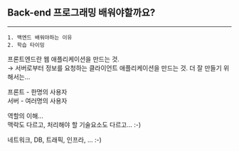 ## Back-end 프로그래밍 배워야할까요?

---

```
1. 백엔드 배워야하는 이유
2. 학습 타이밍
```

프론트엔드란 웹 애플리케이션을 만드는 것.<br />
→ 서버로부터 정보를 요청하는 클라이언트 애플리케이션을 만드는 것. 더 잘 만들기 위해서는...

프론트 - 한명의 사용자<br />
서버 - 여러명의 사용자

역할의 이해...<br />
맥락도 다르고, 처리해야 할 기술요소도 다르고... :-)

네트워크, DB, 트래픽, 인프라, ... :-)
